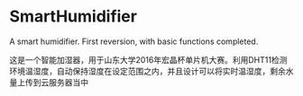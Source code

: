 # SmartHumidifier
A smart humidifier. First reversion, with basic functions completed.

这是一个智能加湿器，用于山东大学2016年宏晶杯单片机大赛。利用DHT11检测环境温湿度，自动保持湿度在设定范围之内，并且设计可以将实时温湿度，剩余水量上传到云服务器当中
